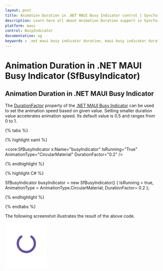 ```yaml
---
layout: post
title: Animation Duration in .NET MAUI Busy Indicator control | Syncfusion<sup>®</sup>
description: Learn here all about Animation Duration support in Syncfusion<sup>®</sup> .NET MAUI Busy Indicator (SfBusyIndicator) control and more.
platform: maui
control: BusyIndicator
documentation: ug
keywords : .net maui busy indicator duration, maui busy indicator duration.
---
```

# Animation Duration in .NET MAUI Busy Indicator (SfBusyIndicator)

## Animation Duration in .NET MAUI Busy Indicator

The [DurationFactor](https://help.syncfusion.com/cr/maui/Syncfusion.Maui.Core.SfBusyIndicator.html#Syncfusion_Maui_Core_SfBusyIndicator_DurationFactor) property of the [.NET MAUI Busy Indicator](https://help.syncfusion.com/cr/maui/Syncfusion.Maui.Core.SfBusyIndicator.html?tabs=tabid-1) can be used to set the animation speed based on given value. Setting smaller duration value accelerates animation speed. Its default value is 0.5 and ranges from 0 to 1. 

{% tabs %}

{% highlight xaml %}

<core:SfBusyIndicator x:Name="busyIndicator"
                      IsRunning="True"
                      AnimationType="CircularMaterial"
                      DurationFactor="0.2" />


{% endhighlight %}

{% highlight C# %}

SfBusyIndicator busyIndicator = new SfBusyIndicator()
{
    IsRunning = true,
    AnimationType = AnimationType.CircularMaterial;
    DurationFactor= 0.2
};


{% endhighlight %}

{% endtabs %}

The following screenshot illustrates the result of the above code.

![Animation Duration](Images/Duration/Duration.gif)





